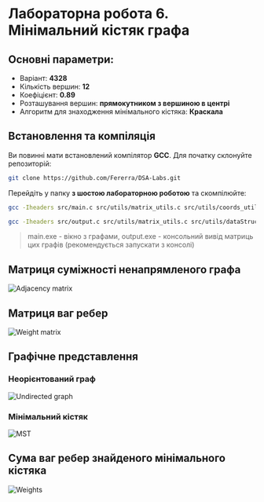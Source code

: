 # Лабораторна робота 6. Мiнiмальний кiстяк графа

## Основні параметри:

- Варіант: **4328**
- Кількість вершин: **12**
- Коефіцієнт: **0.89**
- Розташування вершин: **прямокутником з вершиною в центрі**
- Алгоритм для знаходження мінімального кістяка: **Краскала**

## Встановлення та компіляція

Ви повинні мати встановлений компілятор **GCC**. Для початку склонуйте репозиторій:

```bash
git clone https://github.com/Fererra/DSA-Labs.git
```

Перейдіть у папку **з шостою лабораторною роботою** та скомпілюйте:

```bash
gcc -Iheaders src/main.c src/utils/matrix_utils.c src/utils/coords_utils.c src/utils/dataStructures.c src/utils/kruskal.c src/drawing.c -mwindows -o main.exe
```

```bash
gcc -Iheaders src/output.c src/utils/matrix_utils.c src/utils/dataStructures.c src/utils/kruskal.c -o output.exe
```

> main.exe - вікно з графами, output.exe - консольний вивід матриць цих графів (рекомендується запускати з консолі)

## Матриця суміжності ненапрямленого графа

![Adjacency matrix](https://github.com/user-attachments/assets/ca055a9e-a908-431a-bed3-b21b63bac920)

## Матриця ваг ребер

![Weight matrix](https://github.com/user-attachments/assets/45367e00-ebd1-42d3-bb15-4624e07cd6fd)

## Графічне представлення

### Неорієнтований граф

![Undirected graph](https://github.com/user-attachments/assets/68b97025-702a-41f6-b3e5-d60f9a05b3fc)

### Мінімальний кістяк

![MST](https://github.com/user-attachments/assets/b4066e8d-3b69-463d-8ffd-60088f3279cf)

## Сума ваг ребер знайденого мiнiмального кiстяка

![Weights](https://github.com/user-attachments/assets/7e7ad288-feae-40c0-8d62-9d4ed7e66e94)
